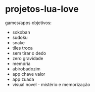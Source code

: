 # projetos-lua-love

games/apps objetivos:

- sokoban
- sudoku
- snake
- tiles troca
- sem tirar o dedo
- zero gravidade
- memória
- abirobadozim
- app chave valor
- app zuada
- visual novel - mistério e memorização  
